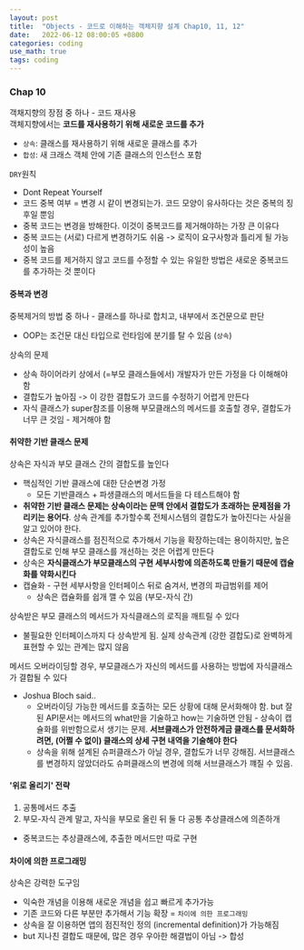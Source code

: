 ```yaml
---
layout: post
title:  "Objects - 코드로 이해하는 객체지향 설계 Chap10, 11, 12"
date:   2022-06-12 08:00:05 +0800
categories: coding
use_math: true
tags: coding
---
```



### Chap 10

객채지향의 장점 중 하나 - 코드 재사용  
객체지향에서는 __코드를 재사용하기 위해 새로운 코드를 추가__
- `상속`: 클래스를 재사용하기 위해 새로운 클래스를 추가
- `합성`: 새 크래스 객체 안에 기존 클래스의 인스턴스 포함

`DRY`원칙
- Dont Repeat Yourself
- 코드 중복 여부 = 변경 시 같이 변경되는가. 코드 모양이 유사하다는 것은 중복의 징후일 뿐임
- 중복 코드는 변경을 방해한다. 이것이 중복코드를 제거해야하는 가장 큰 이유다
- 중복 코드는 (서로) 다르게 변경하기도 쉬움 -> 로직이 요구사항과 틀리게 될 가능성이 높음
- 중복 코드를 제거하지 않고 코드를 수정할 수 있는 유일한 방법은 새로운 중복코드를 추가하는 것 뿐이다

#### 중복과 변경
중복제거의 방법 중 하나 - 클래스를 하나로 합치고, 내부에서 조건문으로 판단
- OOP는 조건문 대신 타입으로 런타임에 분기를 탈 수 있음 (`상속`)

상속의 문제
- 상속 하이어라키 상에서 (=부모 클래스들에서) 개발자가 만든 가정을 다 이해해야 함
- 결합도가 높아짐 -> 이 강한 결합도가 코드를 수정하기 어렵게 만든다
- 자식 클래스가 super참조를 이용해 부모클래스의 메서드를 호출할 경우, 결합도가 너무 큰 것임 - 제거해야 함

#### 취약한 기반 클래스 문제
상속은 자식과 부모 클래스 간의 결합도를 높인다
- 핵심적인 기반 클래스에 대한 단순변경 가정
  - 모든 기반클래스 + 파생클래스의 메서드들을 다 테스트해야 함 
- __취약한 기반 클래스 문제는 상속이라는 문맥 안에서 결합도가 초래하는 문제점을 가리키는 용어다__. 상속 관계를 추가할수록 전체시스템의 결합도가 높아진다는 사실을 알고 있어야 한다.
- 상속은 자식클래스를 점진적으로 추가해서 기능을 확장하는데는 용이하지만, 높은 결합도로 인해 부모 클래스를 개선하는 것은 어렵게 만든다
- 상속은 __자식클래스가 부모클래스의 구현 세부사항에 의존하도록 만들기 때문에 캡슐화를 약화시킨다__
- 캡슐화 - 구현 세부사항을 인터페이스 뒤로 숨겨서, 변경의 파급범위를 제어
  - 상속은 캡슐화를 쉽개 깰 수 있음 (부모-자식 간)

상속받은 부모 클래스의 메서드가 자식클래스의 로직을 깨트릴 수 있다
- 불필요한 인터페이스까지 다 상속받게 됨. 실제 상속관계 (강한 결합도)로 완벽하게 표현할 수 있는 관계는 많지 않음

메서드 오버라이딩할 경우, 부모클래스가 자신의 메서드를 사용하는 방법에 자식클래스가 결합될 수 있다
- Joshua Bloch said..
  - 오버라이딩 가능한 메서드를 호출하는 모든 상황에 대해 문서화해야 함. but 잘된 API문서는 메서드의 what만을 기술하고 how는 기술하면 안됨 - 상속이 캡슐화를 위반함으로서 생기는 문제. __서브클래스가 안전하게금 클래스를 문서화하려면, (어쩔 수 없이) 클래스의 상세 구현 내역을 기술해야 한다__
  - 상속을 위해 설계된 슈퍼클래스가 아닐 경우, 결합도가 너무 강해짐. 서브클래스를 변경하지 않았더라도 슈퍼클래스의 변경에 의해 서브클래스가 꺠질 수 있음.


#### '위로 올리기' 전략
1. 공통메서드 추출
2. 부모-자식 관계 말고, 자식을 부모로 올린 뒤 둘 다 공통 추상클래스에 의존하개
  - 중복코드는 추상클래스에, 추출한 메서드만 따로 구현


#### 차이에 의한 프로그래밍
상속은 강력한 도구임
- 익숙한 개념을 이용해 새로운 개념을 쉽고 빠르게 추가가능
- 기존 코드와 다른 부분만 추가해서 기능 확장 = `차이에 의한 프로그래밍`
- 상속을 잘 이용하면 앱의 점진적인 정의 (incremental definition)가 가능해짐
- but 지나친 결합도 때문에, 많은 경우 우아한 해결법이 아님 -> 합성
